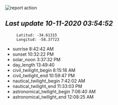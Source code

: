 ![report action](https://github.com/matiasz8/actions-for-reports/workflows/report%20action/badge.svg?branch=develop) 


## *****Last update 10-11-2020 03:54:52*****



		 Latitud: -34.61315
		 Longitud: -58.37723

 - sunrise 	 8:42:42 AM
 - sunset 	 10:32:22 PM
 - solar_noon 	 3:37:32 PM
 - day_length 	 13:49:40
 - civil_twilight_begin 	 8:15:18 AM
 - civil_twilight_end 	 10:59:47 PM
 - nautical_twilight_begin 	 7:42:02 AM
 - nautical_twilight_end 	 11:33:03 PM
 - astronomical_twilight_begin 	 7:06:40 AM
 - astronomical_twilight_end 	 12:08:25 AM
